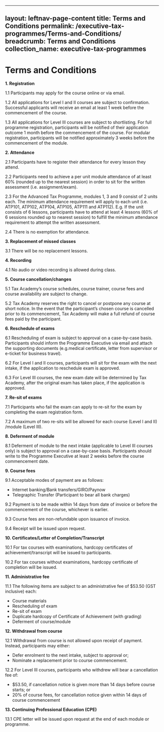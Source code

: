 
---
layout: leftnav-page-content
title: Terms and Conditions
permalink: /executive-tax-programmes/Terms-and-Conditions/
breadcrumb: Terms and Conditions
collection_name: executive-tax-programmes
---

# **Terms and Conditions**

**1. Registration**

1.1 Participants may apply for the course online or via email.

1.2 All applications for Level I and II courses are subject to confirmation. Successful applicants will receive an email at least 1 week before the commencement of the course.

1.3 All applications for Level III courses are subject to shortlisting. For full programme registration, participants will be notified of their application outcome 1 month before the commencement of the course. For modular registration, participants will be notified
approximately 3 weeks before the commencement of the module.

**2. Attendance**

2.1 Participants have to register their attendance for every lesson they attend.

2.2 Participants need to achieve a per unit module attendance of at least 60% (rounded up to the nearest session) in order to sit for the written assessment (i.e. assignment/exam).

2.3 For the Advanced Tax Programme, modules 1, 3 and 9 consist of 2 units each. The minimum attendance requirement will apply to each unit (i.e. ATP101, ATP102, ATP104, ATP105, ATP111 and ATP112).
E.g. If the unit consists of 6 lessons, participants have to attend at least 4 lessons (60% of 6 sessions rounded up to nearest session) to fulfill the minimum attendance requirement to attempt the written assessment.

2.4 There is no exemption for attendance.

**3. Replacement of missed classes**

3.1 There will be no replacement lessons.

**4. Recording**

4.1 No audio or video recording is allowed during class.

**5. Course cancellation/changes**

5.1 Tax Academy’s course schedules, course trainer, course fees and course availability are subject to change.

5.2 Tax Academy reserves the right to cancel or postpone any course at short notice. In the event that the participant’s chosen course is cancelled prior to its commencement, Tax Academy will make a full refund of course fees paid by the participant.

**6. Reschedule of exams**

6.1 Rescheduling of exam is subject to approval on a case-by-case basis. Participants should inform the Programme Executive via email and attach the supporting documents (e.g.medical certificate, letter from supervisor or e-ticket for business travel).

6.2 For Level I and II courses, participants will sit for the exam with the next intake, if the application to reschedule exam is approved.

6.3 For Level III courses, the new exam date will be determined by Tax Academy, after the original exam has taken place, if the application is approved.

**7. Re-sit of exams**

7.1 Participants who fail the exam can apply to re-sit for the exam by completing the exam registration form.

7.2 A maximum of two re-sits will be allowed for each course (Level I and II) /module (Level III).

**8. Deferment of module**

8.1 Deferment of module to the next intake (applicable to Level III courses only) is subject to approval on a case-by-case basis. Participants should write to the Programme Executive at least 2 weeks before the course commencement date.

**9. Course fees**

9.1 Acceptable modes of payment are as follows:
- Internet banking/Bank transfers/GIRO/Paynow
- Telegraphic Transfer (Participant to bear all bank charges)

9.2 Payment is to be made within 14 days from date of invoice or before the commencement of the course, whichever is earlier.

9.3 Course fees are non-refundable upon issuance of invoice.

9.4 Receipt will be issued upon request.

**10. Certificates/Letter of Completion/Transcript**

10.1 For tax courses with examinations, hardcopy certificates of achievement/transcript will be
issued to participants.

10.2 For tax courses without examinations, hardcopy certificate of completion will be issued.

**11. Administrative fee**

11.1 The following items are subject to an administrative fee of $53.50 (GST inclusive) each:
- Course materials
- Rescheduling of exam
- Re-sit of exam
- Duplicate hardcopy of Certificate of Achievement (with grading)
- Deferment of course/module

**12. Withdrawal from course**

12.1 Withdrawal from course is not allowed upon receipt of payment. Instead, participants may either:
- Defer enrolment to the next intake, subject to approval or;
- Nominate a replacement prior to course commencement.

12.2 For Level III courses, participants who withdrew will bear a cancellation fee of:
- $53.50, if cancellation notice is given more than 14 days before course starts; or
- 20% of course fees, for cancellation notice given within 14 days of course commencement

**13. Continuing Professional Education (CPE)**

13.1 CPE letter will be issued upon request at the end of each module or programme.
